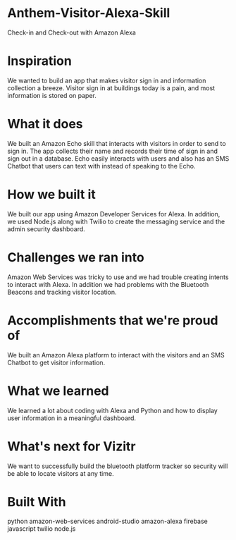 # Anthem-Visitor-Alexa-Skill
Check-in and Check-out with Amazon Alexa
# Inspiration
We wanted to build an app that makes visitor sign in and information collection a breeze. Visitor sign in at buildings today is a pain, and most information is stored on paper.

# What it does
We built an Amazon Echo skill that interacts with visitors in order to send to sign in. The app collects their name and records their time of sign in and sign out in a database. Echo easily interacts with users and also has an SMS Chatbot that users can text with instead of speaking to the Echo.

# How we built it
We built our app using Amazon Developer Services for Alexa. In addition, we used Node.js along with Twilio to create the messaging service and the admin security dashboard.

# Challenges we ran into
Amazon Web Services was tricky to use and we had trouble creating intents to interact with Alexa. In addition we had problems with the Bluetooth Beacons and tracking visitor location.

# Accomplishments that we're proud of
We built an Amazon Alexa platform to interact with the visitors and an SMS Chatbot to get visitor information.

# What we learned
We learned a lot about coding with Alexa and Python and how to display user information in a meaningful dashboard.

# What's next for Vizitr
We want to successfully build the bluetooth platform tracker so security will be able to locate visitors at any time.

# Built With
python
amazon-web-services
android-studio
amazon-alexa
firebase
javascript
twilio
node.js

